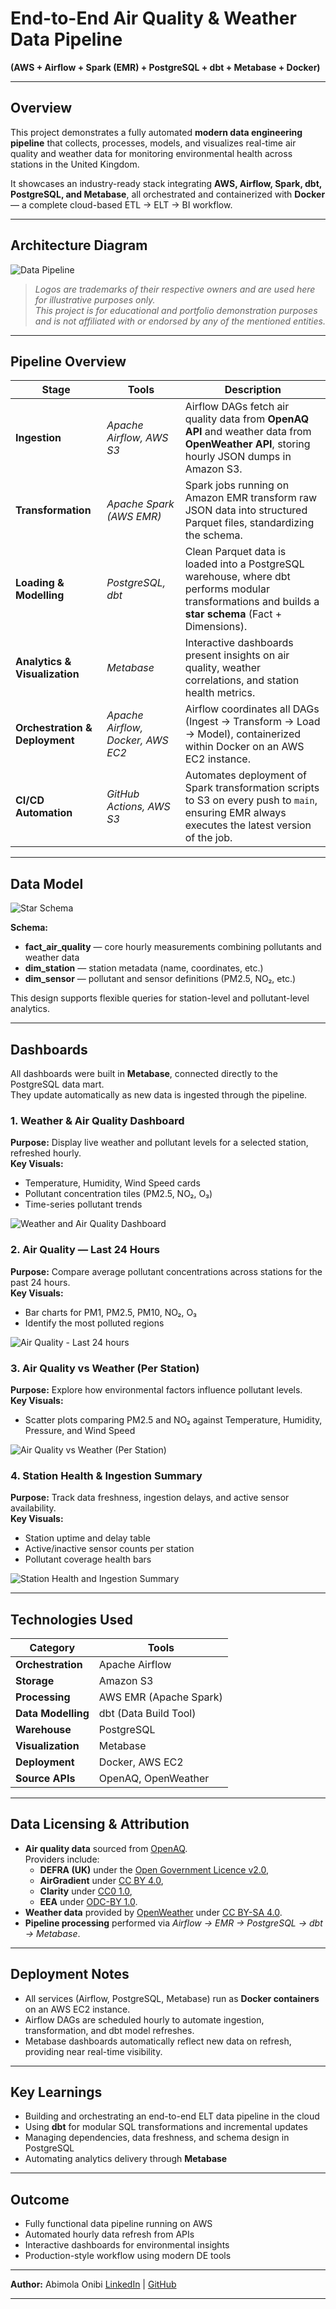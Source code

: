 # End-to-End Air Quality & Weather Data Pipeline  
**(AWS + Airflow + Spark (EMR) + PostgreSQL + dbt + Metabase + Docker)**

---

## Overview

This project demonstrates a fully automated **modern data engineering pipeline** that collects, processes, models, and visualizes real-time air quality and weather data for monitoring environmental health across stations in the United Kingdom.

It showcases an industry-ready stack integrating **AWS, Airflow, Spark, dbt, PostgreSQL, and Metabase**, all orchestrated and containerized with **Docker** — a complete cloud-based ETL → ELT → BI workflow.

---

## Architecture Diagram

![Data Pipeline](./assets/air_quality_data_pipeline.png)

> *Logos are trademarks of their respective owners and are used here for illustrative purposes only.  
This project is for educational and portfolio demonstration purposes and is not affiliated with or endorsed by any of the mentioned entities.*

---

## Pipeline Overview

| Stage | Tools | Description |
|--------|--------|-------------|
| **Ingestion** | *Apache Airflow, AWS S3* | Airflow DAGs fetch air quality data from **OpenAQ API** and weather data from **OpenWeather API**, storing hourly JSON dumps in Amazon S3. |
| **Transformation** | *Apache Spark (AWS EMR)* | Spark jobs running on Amazon EMR transform raw JSON data into structured Parquet files, standardizing the schema. |
| **Loading & Modelling** | *PostgreSQL, dbt* | Clean Parquet data is loaded into a PostgreSQL warehouse, where dbt performs modular transformations and builds a **star schema** (Fact + Dimensions). |
| **Analytics & Visualization** | *Metabase* | Interactive dashboards present insights on air quality, weather correlations, and station health metrics. |
| **Orchestration & Deployment** | *Apache Airflow, Docker, AWS EC2* | Airflow coordinates all DAGs (Ingest → Transform → Load → Model), containerized within Docker on an AWS EC2 instance. |
| **CI/CD Automation** | *GitHub Actions, AWS S3* | Automates deployment of Spark transformation scripts to S3 on every push to `main`, ensuring EMR always executes the latest version of the job. |

---

## Data Model

![Star Schema](./assets/star_schema.png)

**Schema:**
- **fact_air_quality** — core hourly measurements combining pollutants and weather data  
- **dim_station** — station metadata (name, coordinates, etc.)  
- **dim_sensor** — pollutant and sensor definitions (PM2.5, NO₂, etc.)

This design supports flexible queries for station-level and pollutant-level analytics.

---

## Dashboards

All dashboards were built in **Metabase**, connected directly to the PostgreSQL data mart.  
They update automatically as new data is ingested through the pipeline.


### 1️. Weather & Air Quality Dashboard
**Purpose:** Display live weather and pollutant levels for a selected station, refreshed hourly.  
**Key Visuals:**  
- Temperature, Humidity, Wind Speed cards  
- Pollutant concentration tiles (PM2.5, NO₂, O₃)  
- Time-series pollutant trends  

![Weather and Air Quality Dashboard](./assets/weather_air_quality_dashboard.png)

### 2. Air Quality — Last 24 Hours
**Purpose:** Compare average pollutant concentrations across stations for the past 24 hours.  
**Key Visuals:**  
- Bar charts for PM1, PM2.5, PM10, NO₂, O₃  
- Identify the most polluted regions  

![Air Quality - Last 24 hours](./assets/air_quality_24h.png)


### 3. Air Quality vs Weather (Per Station)
**Purpose:** Explore how environmental factors influence pollutant levels.  
**Key Visuals:**  
- Scatter plots comparing PM2.5 and NO₂ against Temperature, Humidity, Pressure, and Wind Speed  

![Air Quality vs Weather (Per Station)](./assets/air_quality_vs_weather.png)

### 4. Station Health & Ingestion Summary
**Purpose:** Track data freshness, ingestion delays, and active sensor availability.  
**Key Visuals:**  
- Station uptime and delay table  
- Active/inactive sensor counts per station  
- Pollutant coverage health bars  

![Station Health and Ingestion Summary](./assets/station_health_summary.png)

---

## Technologies Used

| Category | Tools |
|-----------|-------|
| **Orchestration** | Apache Airflow |
| **Storage** | Amazon S3 |
| **Processing** | AWS EMR (Apache Spark) |
| **Data Modelling** | dbt (Data Build Tool) |
| **Warehouse** | PostgreSQL |
| **Visualization** | Metabase |
| **Deployment** | Docker, AWS EC2 |
| **Source APIs** | OpenAQ, OpenWeather |

---

## Data Licensing & Attribution

- **Air quality data** sourced from [OpenAQ](https://openaq.org).  
  Providers include:
  - **DEFRA (UK)** under the [Open Government Licence v2.0](https://www.nationalarchives.gov.uk/doc/open-government-licence/version/2/),
  - **AirGradient** under [CC BY 4.0](https://creativecommons.org/licenses/by/4.0/),
  - **Clarity** under [CC0 1.0](https://creativecommons.org/publicdomain/zero/1.0/deed.ca),
  - **EEA** under [ODC-BY 1.0](https://opendatacommons.org/licenses/by/1-0/).  
- **Weather data** provided by [OpenWeather](https://openweathermap.org/) under [CC BY-SA 4.0](https://creativecommons.org/licenses/by-sa/4.0/).  
- **Pipeline processing** performed via *Airflow → EMR → PostgreSQL → dbt → Metabase*.

---

## Deployment Notes

- All services (Airflow, PostgreSQL, Metabase) run as **Docker containers** on an AWS EC2 instance.  
- Airflow DAGs are scheduled hourly to automate ingestion, transformation, and dbt model refreshes.  
- Metabase dashboards automatically reflect new data on refresh, providing near real-time visibility.

---

## Key Learnings

- Building and orchestrating an end-to-end ELT data pipeline in the cloud  
- Using **dbt** for modular SQL transformations and incremental updates  
- Managing dependencies, data freshness, and schema design in PostgreSQL  
- Automating analytics delivery through **Metabase**

---

## Outcome

- Fully functional data pipeline running on AWS  
- Automated hourly data refresh from APIs  
- Interactive dashboards for environmental insights  
- Production-style workflow using modern DE tools  

---

**Author:** Abimola Onibi 
[LinkedIn](https://www.linkedin.com/in/abimola-onibi/) | [GitHub](https://github.com/Abimola/)

---
